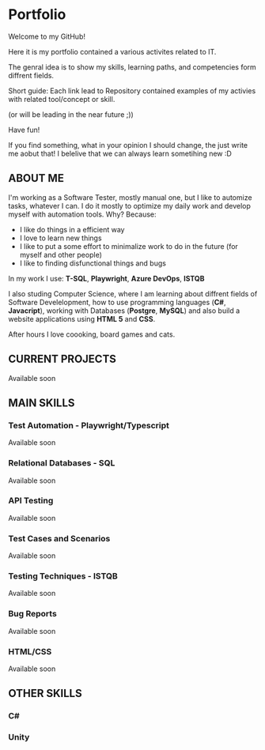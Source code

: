 # Portfolio
Welcome to my GitHub!

Here it is my portfolio contained a various activites related to IT. 

The genral idea is to show my skills, learning paths, and competencies form diffrent fields.

Short guide: Each link lead to Repository contained examples of my activies with related tool/concept or skill. 

(or will be leading in the near future ;)) 

Have fun!

If you find something, what in your opinion I should change, the just write me aobut that! I belelive that we can always learn sometihing new :D


## <a name="about_me">ABOUT ME</a>
I'm working as a Software Tester, mostly manual one, but I like to automize tasks, whatever I can. I do it mostly to optimize my daily work and develop myself with automation tools. 
Why?
Because:
 - I like do things in a efficient way
 - I love to learn new things
 - I like to put a some effort to minimalize work to do in the future (for myself and other people)
 - I like to finding disfunctional things and bugs

In my work I use: **T-SQL**, **Playwright**, **Azure DevOps**, **ISTQB**

I also studing Computer Science, where I am learning about diffrent fields of Software Develelopment, how to use programming languages (**C#**, **Javacript**), working with Databases (**Postgre**, **MySQL**) and also build a website applications using **HTML 5** and **CSS**.

After hours I love coooking, board games and cats. 

## <a name="current">CURRENT PROJECTS</a>

Available soon

## <a name="main_skills">MAIN SKILLS</a>
### Test Automation - Playwright/Typescript

Available soon

### Relational Databases - SQL

Available soon

### API Testing

Available soon

### Test Cases and Scenarios

Available soon

### Testing Techniques - ISTQB

Available soon

### Bug Reports

Available soon

### HTML/CSS

Available soon

## <a name="other">OTHER SKILLS</a>
### C#
### Unity
